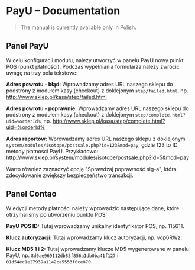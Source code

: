 # PayU – Documentation

> The manual is currently available only in Polish.

## Panel PayU

W celu konfiguracji modułu, należy utworzyć w panelu PayU nowy punkt POS (punkt płatności). Podczas wypełniania 
formularza należy zwrócić uwagę na trzy pola tekstowe:

**Adres powrotu - błąd:** Wprowadzamy adres URL naszego sklepu do podstrony z modułem kasy (checkout) z doklejonym 
`step/failed.html`, np. http://www.sklep.pl/kasa/step/failed.html

**Adres powrotu - poprawnie:** Wprowadzamy adres URL naszego sklepu do podstrony z modułem kasy (checkout) 
z doklejonym `step/complete.html?uid=%orderId%`, np. http://www.sklep.pl/kasa/step/complete.html?uid=%orderId%

**Adres raportów:** Wprowadzamy adres URL naszego sklepu z doklejonym `system/modules/isotope/postsale.php?id=123&mod=pay`, 
gdzie 123 to ID metody płatności PayU. Przykładowo: http://www.sklep.pl/system/modules/isotope/postsale.php?id=5&mod=pay

Warto również zaznaczyć opcję "Sprawdzaj poprawność sig-a", która zdecydowanie zwiększy bezpieczeństwo transakcji.

## Panel Contao

W edycji metody płatności należy wprowadzić następujące dane, które otrzymaliśmy po utworzeniu punktu POS:

**PayU POS ID:** Tutaj wprowadzamy unikalny identyfikator POS, np. 115611.

**Klucz autoryzacji:** Tutaj wprowadzamy klucz autoryzacji, np. vop6RWz.

**Klucz MD5 1 i 2:** Tutaj wprowadzamy klucze MD5 wygenerowane w panelu PayU, 
np. `8d0ae969112db83f856a1db0ba41f127` i `01d54ec1e27939a1142ca5553f0ce870`.

